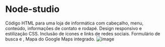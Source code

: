 # Node-studio
Código HTML para uma loja de informática com cabeçalho, menu, conteúdo, informações de contato e rodapé. Design responsivo e estilização CSS. Inclusão de ícones e links de redes sociais. Formulário de busca e , Mapa do Google Maps integrado.
![image](https://github.com/Johnwesleysousa/Node-studio/assets/148167973/91fe9949-2f08-40b8-888f-f87ce71a8a70)
